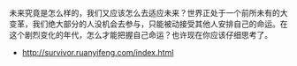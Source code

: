 未来究竟是怎么样的，我们又应该怎么去适应未来？世界正处于一个前所未有的大变革，我们绝大部分的人没机会去参与，只能被动接受其他人安排自己的命运。在这个剧烈变化的年代，怎么才能把握自己命运？也许现在你应该仔细思考了。

* http://survivor.ruanyifeng.com/index.html